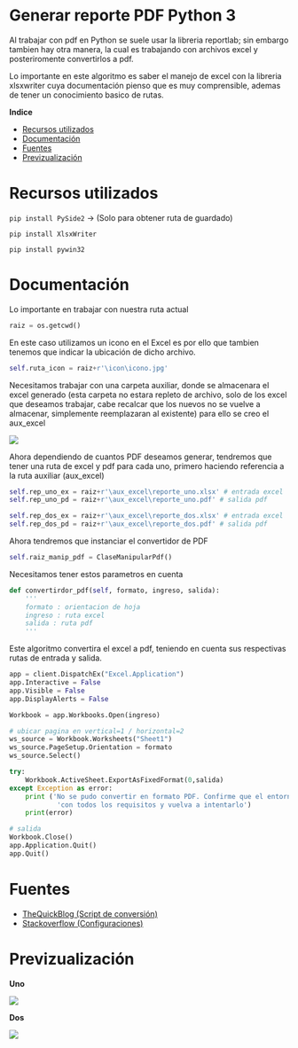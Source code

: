 # Generar reporte PDF Python 3

Al trabajar con pdf en Python se suele usar la libreria reportlab; sin embargo tambien hay otra manera, la cual es trabajando con archivos excel y posteriromente convertirlos a pdf.

Lo importante en este algoritmo es saber el manejo de excel con la libreria xlsxwriter cuya documentación pienso que es muy comprensible, ademas de tener un conocimiento basico de rutas.

**Indice**

  * [Recursos utilizados](#recursos-utilizados)
  * [Documentación](#documentación)
  * [Fuentes](#fuentes)
  * [Previzualización](#previzualización)

# Recursos utilizados

`pip install PySide2` → (Solo para obtener ruta de guardado)

`pip install XlsxWriter`

`pip install pywin32`

# Documentación

Lo importante en trabajar con nuestra ruta actual

```python
raiz = os.getcwd()
```

En este caso utilizamos un icono en el Excel es por ello que tambien tenemos que indicar la ubicación de dicho archivo.

```python
self.ruta_icon = raiz+r'\icon\icono.jpg'
```
Necesitamos trabajar con una carpeta auxiliar, donde se almacenara el excel generado (esta carpeta no estara repleto de archivo, solo de los excel que deseamos trabajar, cabe recalcar que los nuevos no se vuelve a almacenar, simplemente reemplazaran al existente) para ello se creo el aux_excel 

![](https://1.bp.blogspot.com/-dW19TRGwG8w/YFAx9d3ocrI/AAAAAAAAAG4/cFZcUyTzuPkQLJKM4xm8j_45text9oOeACLcBGAsYHQ/s1600/ca.png)

Ahora dependiendo de cuantos PDF deseamos generar, tendremos que tener una ruta de excel y pdf para cada uno, primero haciendo referencia a la ruta auxiliar (aux_excel)

```python
self.rep_uno_ex = raiz+r'\aux_excel\reporte_uno.xlsx' # entrada excel
self.rep_uno_pd = raiz+r'\aux_excel\reporte_uno.pdf' # salida pdf

self.rep_dos_ex = raiz+r'\aux_excel\reporte_dos.xlsx' # entrada excel
self.rep_dos_pd = raiz+r'\aux_excel\reporte_dos.pdf' # salida pdf
```

Ahora tendremos que instanciar el convertidor de PDF

```python
self.raiz_manip_pdf = ClaseManipularPdf()
```

Necesitamos tener estos parametros en cuenta

```python
def convertirdor_pdf(self, formato, ingreso, salida):
    '''
    formato : orientacion de hoja
    ingreso : ruta excel
    salida : ruta pdf
    '''
```

Este algoritmo convertira el excel a pdf, teniendo en cuenta sus respectivas rutas de entrada y salida.

```python
app = client.DispatchEx("Excel.Application")
app.Interactive = False
app.Visible = False
app.DisplayAlerts = False

Workbook = app.Workbooks.Open(ingreso)

# ubicar pagina en vertical=1 / horizontal=2
ws_source = Workbook.Worksheets("Sheet1")    
ws_source.PageSetup.Orientation = formato
ws_source.Select()

try:
    Workbook.ActiveSheet.ExportAsFixedFormat(0,salida)
except Exception as error:
    print ('No se pudo convertir en formato PDF. Confirme que el entorno cumple ' 
            'con todos los requisitos y vuelva a intentarlo')
    print(error)

# salida
Workbook.Close()
app.Application.Quit()
app.Quit()
```

# Fuentes

 * [TheQuickBlog (Script de conversión)](https://thequickblog.com/convert-an-excel-filexlsx-to-pdf-python/ "TheQuickBlog")
 * [Stackoverflow (Configuraciones)](https://stackoverflow.com/questions/42385563/convert-excel-to-pdf-in-landscape-orientation "Stackoverflow")
 
# Previzualización
 
 **Uno**
 
 ![](https://1.bp.blogspot.com/-vAr0NoNVq9A/YFAx9ddTwOI/AAAAAAAAAG8/MrY2VsOjyegVVHLWY0XELSOAmt11B_XJwCLcBGAsYHQ/s1600/v.jpg)
 
 **Dos**
 
 ![](https://1.bp.blogspot.com/-lvrogixM5_E/YFAx9U36hlI/AAAAAAAAAHA/F39qX3kGQYEFluYwK8kBM4Boj3PV76eYwCLcBGAsYHQ/s1600/h)
 